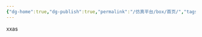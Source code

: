 ```yaml
---
{"dg-home":true,"dg-publish":true,"permalink":"/仿真平台/box/首页/","tags":["gardenEntry"],"dgPassFrontmatter":true}
---
```


xxas
